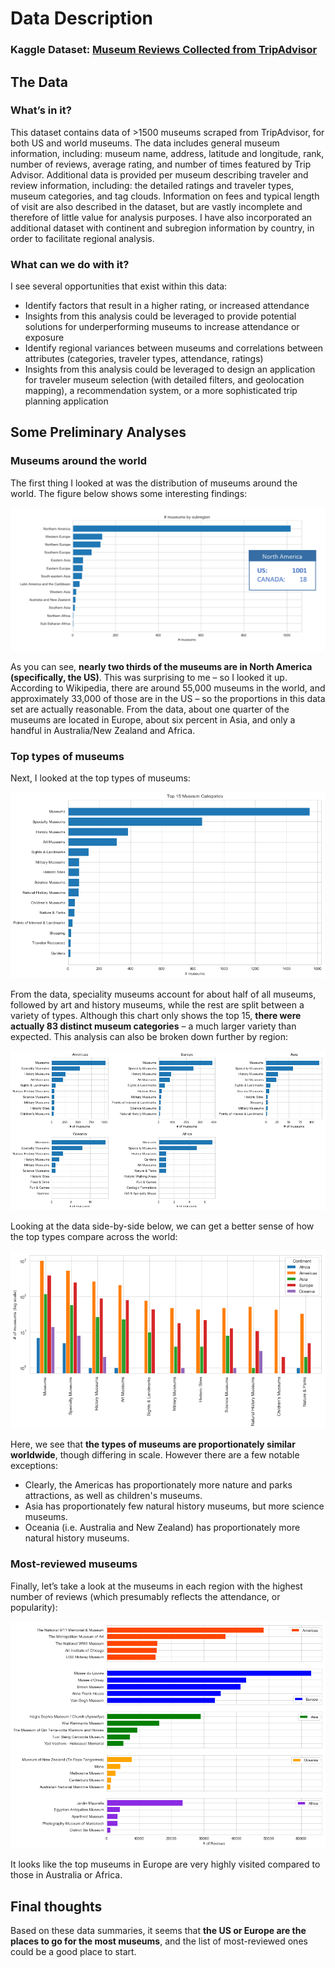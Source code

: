# Data Description
### Kaggle Dataset: [Museum Reviews Collected from TripAdvisor](https://www.kaggle.com/annecool37/museum-data)

## The Data

### What’s in it?
This dataset contains data of >1500 museums scraped from TripAdvisor, for both US and world museums. The data includes general museum information, including: museum name, address, latitude and longitude, rank, number of reviews, average rating, and number of times featured by Trip Advisor. Additional data is provided per museum describing traveler and review information, including: the detailed ratings and traveler types, museum categories, and tag clouds.
Information on fees and typical length of visit are also described in the dataset, but are vastly incomplete and therefore of little value for analysis purposes.
I have also incorporated an additional dataset with continent and subregion information by country, in order to facilitate regional analysis.

### What can we do with it?
I see several opportunities that exist within this data:
-	Identify factors that result in a higher rating, or increased attendance
  -	Insights from this analysis could be leveraged to provide potential solutions for underperforming museums to increase attendance or exposure
-	Identify regional variances between museums and correlations between attributes (categories, traveler types, attendance, ratings)
  -	Insights from this analysis could be leveraged to design an application for traveler museum selection (with detailed filters, and geolocation mapping), a recommendation system, or a more sophisticated trip planning application

## Some Preliminary Analyses

### Museums around the world
The first thing I looked at was the distribution of museums around the world. The figure below shows some interesting findings:

![alt text](https://github.com/kzernask/kz-cebd1260/blob/master/week4/images/museums_by_subregion_with_us.png "Museums by subregion")

As you can see, **nearly two thirds of the museums are in North America (specifically, the US)**. This was surprising to me – so I looked it up. According to Wikipedia, there are around 55,000 museums in the world, and approximately 33,000 of those are in the US – so the proportions in this data set are actually reasonable. From the data, about one quarter of the museums are located in Europe, about six percent in Asia, and only a handful in Australia/New Zealand and Africa.

### Top types of museums
Next, I looked at the top types of museums:

![alt text](https://github.com/kzernask/kz-cebd1260/blob/master/week4/images/museums_by_category2.png "Top 15 museum categories")

From the data, speciality museums account for about half of all museums, followed by art and history museums, while the rest are split between a variety of types. Although this chart only shows the top 15, **there were actually 83 distinct museum categories** – a much larger variety than expected. This analysis can also be broken down further by region:

![alt text](https://github.com/kzernask/kz-cebd1260/blob/master/week4/images/museum_types_by_region.png "Museums types by region")

Looking at the data side-by-side below, we can get a better sense of how the top types compare across the world:

![alt text](https://github.com/kzernask/kz-cebd1260/blob/master/week4/images/museum_types_by_region2.png "Side by side types by region")

Here, we see that **the types of museums are proportionately similar worldwide**, though differing in scale. However there are a few notable exceptions:
- Clearly, the Americas has proportionately more nature and parks attractions, as well as children's museums.
- Asia has proportionately few natural history museums, but more science museums.
- Oceania (i.e. Australia and New Zealand) has proportionately more natural history museums.

### Most-reviewed museums
Finally, let’s take a look at the museums in each region with the highest number of reviews (which presumably reflects the attendance, or popularity):

![alt text](https://github.com/kzernask/kz-cebd1260/blob/master/week4/images/most_reviews.png "Most reviews")

It looks like the top museums in Europe are very highly visited compared to those in Australia or Africa.

## Final thoughts
Based on these data summaries, it seems that **the US or Europe are the places to go for the most museums**, and the list of most-reviewed ones could be a good place to start.
